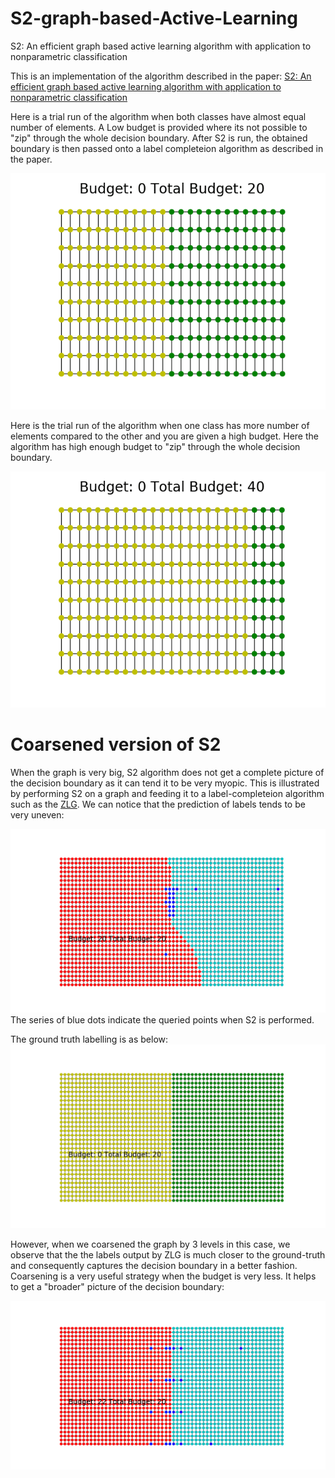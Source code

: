 # S2-graph-based-Active-Learning
S2: An efficient graph based active learning algorithm with application to nonparametric classification

This is an implementation of the algorithm described in the paper: 
[S2: An efficient graph based active learning algorithm with application to nonparametric classification](http://proceedings.mlr.press/v40/Dasarathy15.pdf)

Here is a trial run of the algorithm when both classes have almost equal number of elements. A Low budget is provided where its not possible to "zip" through the whole decision boundary. After S2 is run, the obtained boundary is then passed onto a label completeion algorithm as described in the paper.  

![](gif1.gif)

Here is the trial run of the algorithm when one class has more number of elements compared to the other and you are given a high budget. Here the algorithm has high enough budget to "zip" through the whole decision boundary. 

![](gif2.gif)

# Coarsened version of S2

When the graph is very big, S2 algorithm does not get a complete picture of the decision boundary as it can tend it to be very myopic. This is illustrated by performing S2 on a graph and feeding it to a label-completeion algorithm such as the [ZLG](http://mlg.eng.cam.ac.uk/zoubin/papers/zgl.pdf). We can notice that the prediction of labels tends to be very uneven:

![](S2_ZLG.png) 
The series of blue dots indicate the queried points when S2 is performed. 

The ground truth labelling is as below: 
![](S2_gt.png)

However, when we coarsened the graph by 3 levels in this case, we observe that the the labels output by ZLG is much closer to the ground-truth and consequently captures the decision boundary in a better fashion. Coarsening is a very useful strategy when the budget is very less. It helps to get a "broader" picture of the decision boundary:

![](coarsened_S2_ZLG.png)
